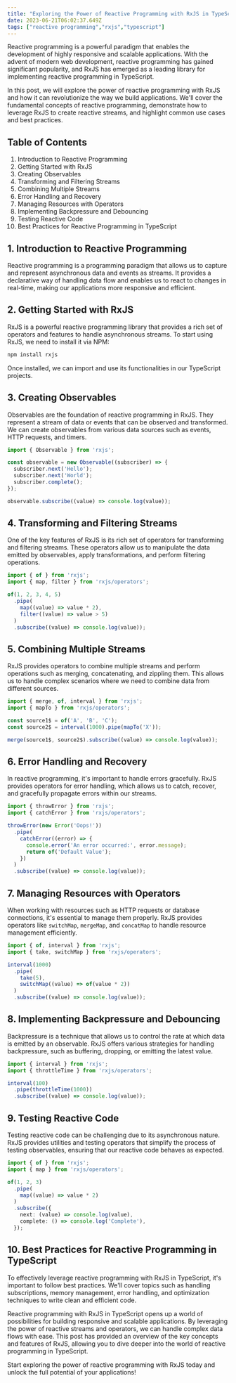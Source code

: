 ```yaml
---
title: "Exploring the Power of Reactive Programming with RxJS in TypeScript"
date: 2023-06-21T06:02:37.649Z
tags: ["reactive programming","rxjs","typescript"]
---
```




Reactive programming is a powerful paradigm that enables the development of highly responsive and scalable applications. With the advent of modern web development, reactive programming has gained significant popularity, and RxJS has emerged as a leading library for implementing reactive programming in TypeScript.

In this post, we will explore the power of reactive programming with RxJS and how it can revolutionize the way we build applications. We'll cover the fundamental concepts of reactive programming, demonstrate how to leverage RxJS to create reactive streams, and highlight common use cases and best practices.

## Table of Contents

1. Introduction to Reactive Programming
2. Getting Started with RxJS
3. Creating Observables
4. Transforming and Filtering Streams
5. Combining Multiple Streams
6. Error Handling and Recovery
7. Managing Resources with Operators
8. Implementing Backpressure and Debouncing
9. Testing Reactive Code
10. Best Practices for Reactive Programming in TypeScript

## 1. Introduction to Reactive Programming

Reactive programming is a programming paradigm that allows us to capture and represent asynchronous data and events as streams. It provides a declarative way of handling data flow and enables us to react to changes in real-time, making our applications more responsive and efficient.

## 2. Getting Started with RxJS

RxJS is a powerful reactive programming library that provides a rich set of operators and features to handle asynchronous streams. To start using RxJS, we need to install it via NPM:

```bash
npm install rxjs
```

Once installed, we can import and use its functionalities in our TypeScript projects.

## 3. Creating Observables

Observables are the foundation of reactive programming in RxJS. They represent a stream of data or events that can be observed and transformed. We can create observables from various data sources such as events, HTTP requests, and timers.

```typescript
import { Observable } from 'rxjs';

const observable = new Observable((subscriber) => {
  subscriber.next('Hello');
  subscriber.next('World');
  subscriber.complete();
});

observable.subscribe((value) => console.log(value));
```

## 4. Transforming and Filtering Streams

One of the key features of RxJS is its rich set of operators for transforming and filtering streams. These operators allow us to manipulate the data emitted by observables, apply transformations, and perform filtering operations.

```typescript
import { of } from 'rxjs';
import { map, filter } from 'rxjs/operators';

of(1, 2, 3, 4, 5)
  .pipe(
    map((value) => value * 2),
    filter((value) => value > 5)
  )
  .subscribe((value) => console.log(value));
```

## 5. Combining Multiple Streams

RxJS provides operators to combine multiple streams and perform operations such as merging, concatenating, and zippling them. This allows us to handle complex scenarios where we need to combine data from different sources.

```typescript
import { merge, of, interval } from 'rxjs';
import { mapTo } from 'rxjs/operators';

const source1$ = of('A', 'B', 'C');
const source2$ = interval(1000).pipe(mapTo('X'));

merge(source1$, source2$).subscribe((value) => console.log(value));
```

## 6. Error Handling and Recovery

In reactive programming, it's important to handle errors gracefully. RxJS provides operators for error handling, which allows us to catch, recover, and gracefully propagate errors within our streams.

```typescript
import { throwError } from 'rxjs';
import { catchError } from 'rxjs/operators';

throwError(new Error('Oops!'))
  .pipe(
    catchError((error) => {
      console.error('An error occurred:', error.message);
      return of('Default Value');
    })
  )
  .subscribe((value) => console.log(value));
```

## 7. Managing Resources with Operators

When working with resources such as HTTP requests or database connections, it's essential to manage them properly. RxJS provides operators like `switchMap`, `mergeMap`, and `concatMap` to handle resource management efficiently.

```typescript
import { of, interval } from 'rxjs';
import { take, switchMap } from 'rxjs/operators';

interval(1000)
  .pipe(
    take(5),
    switchMap((value) => of(value * 2))
  )
  .subscribe((value) => console.log(value));
```

## 8. Implementing Backpressure and Debouncing

Backpressure is a technique that allows us to control the rate at which data is emitted by an observable. RxJS offers various strategies for handling backpressure, such as buffering, dropping, or emitting the latest value.

```typescript
import { interval } from 'rxjs';
import { throttleTime } from 'rxjs/operators';

interval(100)
  .pipe(throttleTime(1000))
  .subscribe((value) => console.log(value));
```

## 9. Testing Reactive Code

Testing reactive code can be challenging due to its asynchronous nature. RxJS provides utilities and testing operators that simplify the process of testing observables, ensuring that our reactive code behaves as expected.

```typescript
import { of } from 'rxjs';
import { map } from 'rxjs/operators';

of(1, 2, 3)
  .pipe(
    map((value) => value * 2)
  )
  .subscribe({
    next: (value) => console.log(value),
    complete: () => console.log('Complete'),
  });
```

## 10. Best Practices for Reactive Programming in TypeScript

To effectively leverage reactive programming with RxJS in TypeScript, it's important to follow best practices. We'll cover topics such as handling subscriptions, memory management, error handling, and optimization techniques to write clean and efficient code.


Reactive programming with RxJS in TypeScript opens up a world of possibilities for building responsive and scalable applications. By leveraging the power of reactive streams and operators, we can handle complex data flows with ease. This post has provided an overview of the key concepts and features of RxJS, allowing you to dive deeper into the world of reactive programming in TypeScript.

Start exploring the power of reactive programming with RxJS today and unlock the full potential of your applications!